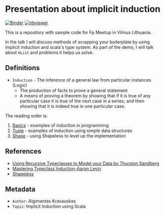 # Presentation about implicit induction

[![Binder](https://mybinder.org/badge_logo.svg)](https://mybinder.org/v2/gh/Algiras/PresentationAboutImplicits/master?urlpath=lab%2Ftree%2Fnotebooks%2Findex.ipynb) [![nbviewer](https://img.shields.io/badge/view%20on-nbviewer-brightgreen.svg)](https://nbviewer.jupyter.org/github/Algiras/PresentationAboutImplicits/tree/master/notebooks/index.ipynb)

This is a repository with sample code for Fp Meetup in Vilnius Lithuania.

In the talk I will discuss methods of scrapping your boilerplate
by using implicit induction and scala's type system. As part of the demo, 
I will talk about `HList` and problems it helps us solve.  

## Definitions

- `Induction` - The inference of a general law from particular instances (Logic)
  - The production of facts to prove a general statement
  - A means of proving a theorem by showing that if it is true of any particular case 
    it is true of the next case in a series, and then showing that it is indeed true in 
    one particular case.

The reading order is:

1. [Basics](src/main/scala/Presentation/Basics.sc) - examples of induction in programming
2. [Tuple](src/main/scala/Presentation/Tuple.sc) - examples of induction using simple data structures
3. [Shape](src/main/scala/Presentation/Shape.sc) - using Shapeless to level up the implementation

## References

- [Using Recursive Typeclasses to Model your Data by Thurston Sandberg](https://www.youtube.com/watch?v=auaT2Ft65Qo)
- [Mastering Typeclass Induction-Aaron Levin](https://www.youtube.com/watch?v=Nm4OIhjjA2o)
- [Shapeless](https://github.com/milessabin/shapeless)

## Metadata

- `Author`: Algimantas Krasauskas
- `Topic`: Implicit Induction using Scala
